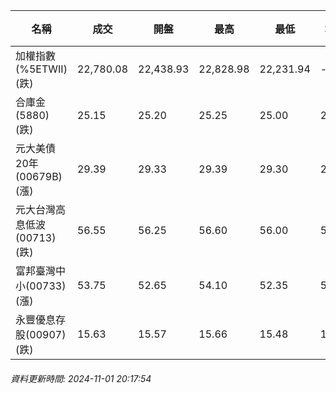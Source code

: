 | 名稱 | 成交 | 開盤 | 最高 | 最低 | 均價 | 成交金額(億) | 昨收 | 漲跌幅 | 漲跌 | 總量 | 昨量 | 振幅 |
| -------- | -------- | -------- | -------- |-------- | -------- | -------- |-------- |-------- |-------- | -------- | -------- |-------- |
|加權指數(%5ETWII) (跌)|22,780.08|22,438.93|22,828.98|22,231.94|-|4,112.68|22,820.43|0.18%|40.35|7,934,824|0|2.62%|
|合庫金(5880) (跌)|25.15|25.20|25.25|25.00|25.12|3.92|25.20|0.20%|0.05|15,626|8,524|0.99%|
|元大美債20年(00679B) (漲)|29.39|29.33|29.39|29.30|29.35|10.93|29.31|0.27%|0.08|37,261|42,884|0.31%|
|元大台灣高息低波(00713) (跌)|56.55|56.25|56.60|56.00|56.45|8.75|56.80|0.44%|0.25|15,500|8,354|1.06%|
|富邦臺灣中小(00733) (漲)|53.75|52.65|54.10|52.35|53.54|0.636|53.45|0.56%|0.30|1,187|738|3.27%|
|永豐優息存股(00907) (跌)|15.63|15.57|15.66|15.48|15.54|0.638|15.70|0.45%|0.07|4,104|1,503|1.15%|
###### 資料更新時間: 2024-11-01 20:17:54